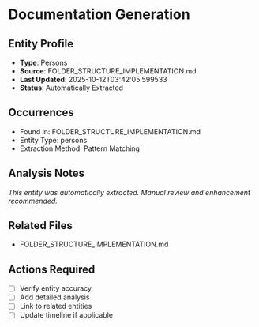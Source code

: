 # Documentation Generation

## Entity Profile
- **Type**: Persons
- **Source**: FOLDER_STRUCTURE_IMPLEMENTATION.md
- **Last Updated**: 2025-10-12T03:42:05.599533
- **Status**: Automatically Extracted

## Occurrences
- Found in: FOLDER_STRUCTURE_IMPLEMENTATION.md
- Entity Type: persons
- Extraction Method: Pattern Matching

## Analysis Notes
*This entity was automatically extracted. Manual review and enhancement recommended.*

## Related Files
- FOLDER_STRUCTURE_IMPLEMENTATION.md

## Actions Required
- [ ] Verify entity accuracy
- [ ] Add detailed analysis
- [ ] Link to related entities
- [ ] Update timeline if applicable
